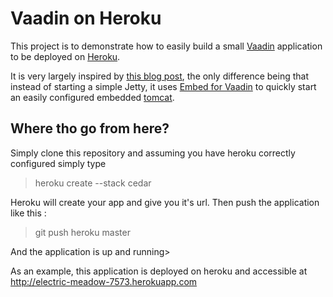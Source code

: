 Vaadin on Heroku
================

This project is to demonstrate how to easily build a small [Vaadin](https://vaadin.com/home) application to be deployed on [Heroku](http://www.heroku.com).

It is very largely inspired by [this blog post](http://blog.heroku.com/archives/2011/8/25/java/), the only difference being that instead of starting a simple Jetty, it uses
[Embed for Vaadin](https://vaadin.com/directory#addon/embed-for-vaadin) to quickly start an easily configured embedded [tomcat](http://tomcat.apache.org/).

Where tho go from here?
-----------------------

Simply clone this repository and assuming you have heroku correctly configured simply type
> heroku create --stack cedar

Heroku will create your app and give you it's url.
Then push the application like this :
> git push heroku master

And the application is up and running>


As an example, this application is deployed on heroku and accessible at http://electric-meadow-7573.herokuapp.com